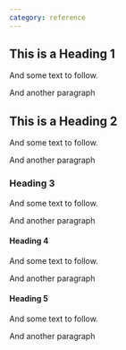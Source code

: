 ```yaml
---
category: reference
---
```


This is a Heading 1
--------------------

And some text to follow.

And another paragraph

This is a Heading 2
--------------------

And some text to follow.

And another paragraph

### Heading 3

And some text to follow.

And another paragraph

#### Heading 4

And some text to follow.

And another paragraph

#### Heading 5

And some text to follow.

And another paragraph

